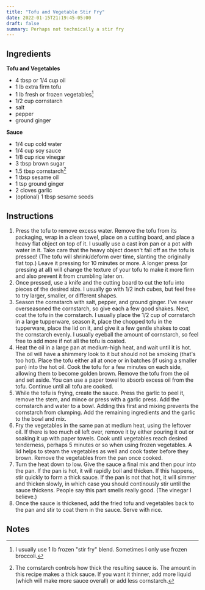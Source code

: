 ```yaml
---
title: "Tofu and Vegetable Stir Fry"
date: 2022-01-15T21:19:45-05:00
draft: false
summary: Perhaps not technically a stir fry
---
```


## Ingredients

**Tofu and Vegetables**
- 4 tbsp or 1/4 cup oil
- 1 lb extra firm tofu
- 1 lb fresh or frozen vegetables[^vegetables]
- 1/2 cup cornstarch
- salt
- pepper
- ground ginger

**Sauce**
- 1/4 cup cold water
- 1/4 cup soy sauce
- 1/8 cup rice vinegar
- 3 tbsp brown sugar
- 1.5 tbsp cornstarch[^cornstarch]
- 1 tbsp sesame oil
- 1 tsp ground ginger
- 2 cloves garlic
- (optional) 1 tbsp sesame seeds

## Instructions

1. Press the tofu to remove excess water. Remove the tofu from its packaging, wrap in a clean towel, place on a cutting board, and place a heavy flat object on top of it. I usually use a cast iron pan or a pot with water in it. Take care that the heavy object doesn't fall off as the tofu is pressed! (The tofu will shrink/deform over time, slanting the originally flat top.) Leave it pressing for 10 minutes or more. A longer press (or pressing at all) will change the texture of your tofu to make it more firm and also prevent it from crumbling later on.
2. Once pressed, use a knife and the cutting board to cut the tofu into pieces of the desired size. I usually go with 1/2 inch cubes, but feel free to try larger, smaller, or different shapes.
3. Season the cornstarch with salt, pepper, and ground ginger. I've never overseasoned the cornstarch, so give each a few good shakes. Next, coat the tofu in the cornstarch. I usually place the 1/2 cup of cornstarch in a large tupperware, season it, place the chopped tofu in the tupperware, place the lid on it, and give it a few gentle shakes to coat the cornstarch evenly. I usually eyeball the amount of cornstarch, so feel free to add more if not all the tofu is coated.
4. Heat the oil in a large pan at medium-high heat, and wait until it is hot. The oil will have a shimmery look to it but should not be smoking (that's too hot). Place the tofu either all at once or in batches (if using a smaller pan) into the hot oil. Cook the tofu for a few minutes on each side, allowing them to become golden brown. Remove the tofu from the oil and set aside. You can use a paper towel to absorb excess oil from the tofu. Continue until all tofu are cooked.
5. While the tofu is frying, create the sauce. Press the garlic to peel it, remove the stem, and mince or press with a garlic press. Add the cornstarch and water to a bowl. Adding this first and mixing prevents the cornstarch from clumping. Add the remaining ingredients and the garlic to the bowl and mix.
6. Fry the vegetables in the same pan at medium heat, using the leftover oil. If there is too much oil left over, remove it by either pouring it out or soaking it up with paper towels. Cook until vegetables reach desired tenderness, perhaps 5 minutes or so when using frozen vegetables. A lid helps to steam the vegetables as well and cook faster before they brown. Remove the vegetables from the pan once cooked.
7. Turn the heat down to low. Give the sauce a final mix and then pour into the pan. If the pan is hot, it will rapidly boil and thicken. If this happens, stir quickly to form a thick sauce. If the pan is not that hot, it will simmer and thicken slowly, in which case you should continously stir until the sauce thickens. People say this part smells really good. (The vinegar I believe.)
8. Once the sauce is thickened, add the fried tofu and vegetables back to the pan and stir to coat them in the sauce. Serve with rice.

## Notes

[^vegetables]: I usually use 1 lb frozen "stir fry" blend. Sometimes I only use frozen broccoli.
[^cornstarch]: The cornstarch controls how thick the resulting sauce is. The amount in this recipe makes a thick sauce. If you want it thinner, add more liquid (which will make more sauce overall) or add less cornstarch.